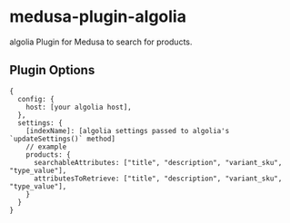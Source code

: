 # medusa-plugin-algolia

algolia Plugin for Medusa to search for products.

## Plugin Options
```
{
  config: {
    host: [your algolia host],
  },
  settings: {
    [indexName]: [algolia settings passed to algolia's `updateSettings()` method]
    // example
    products: {
      searchableAttributes: ["title", "description", "variant_sku", "type_value"],
      attributesToRetrieve: ["title", "description", "variant_sku", "type_value"],
    }
  }
}
```